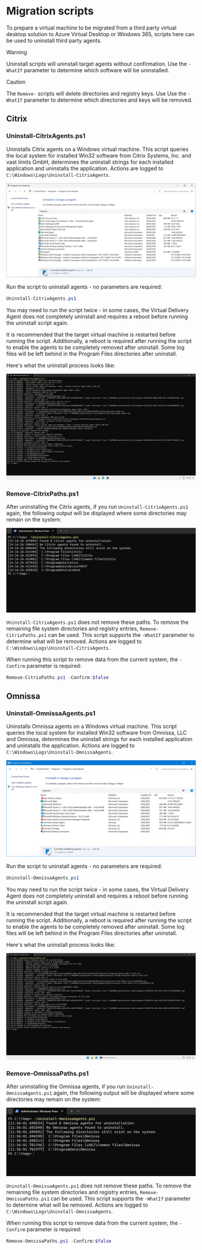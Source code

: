 # Migration scripts

To prepare a virtual machine to be migrated from a third party virtual desktop solution to Azure Virtual Desktop or Windows 365, scripts here can be used to uninstall third party agents.

> [!WARNING]  
> Uninstall scripts will uninstall target agents without confirmation. Use the `-WhatIf` parameter to determine which software will be uninstalled.

> [!CAUTION]
> The `Remove-` scripts will delete directories and registry keys. Use Use the `-WhatIf` parameter to determine which directories and keys will be removed.

## Citrix

### Uninstall-CitrixAgents.ps1

Uninstalls Citrix agents on a Windows virtual machine. This script queries the local system for installed Win32 software from Citrix Systems, Inc. and vast limits GmbH, determines the uninstall strings for each installed application and uninstalls the application. Actions are logged to `C:\Windows\Logs\Uninstall-CitrixAgents`.

![](./img/citrix-installed.png)

Run the script to uninstall agents - no parameters are required:

```powershell
Uninstall-CitrixAgents.ps1
```

You may need to run the script twice - in some cases, the Virtual Delivery Agent does not completely uninstall and requires a reboot before running the uninstall script again.

It is recommended that the target virtual machine is restarted before running the script. Additionally, a reboot is required after running the script to enable the agents to be completely removed after uninstall. Some log files will be left behind in the Program Files directories after uninstall.

Here's what the uninstall process looks like:

![](./img/uninstall-citrixagents.png)

### Remove-CitrixPaths.ps1

After uninstalling the Citrix agents, if you run `Uninstall-CitrixAgents.ps1` again, the following output will be displayed where some directories may remain on the system:

![](./img/citrix-noagents.png)

`Uninstall-CitrixAgents.ps1` does not remove these paths. To remove the remaining file system directories and registry entries, `Remove-CitrixPaths.ps1` can be used. This script supports the `-WhatIf` parameter to determine what will be removed. Actions are logged to `C:\Windows\Logs\Uninstall-CitrixAgents`.

When running this script to remove data from the current system, the `-Confirm` parameter is required:

```powershell
Remove-CitrixPaths.ps1 -Confirm:$false
```

## Omnissa

### Uninstall-OmnissaAgents.ps1

Uninstalls Omnissa agents on a Windows virtual machine. This script queries the local system for installed Win32 software from Omnissa, LLC and Omnissa, determines the uninstall strings for each installed application and uninstalls the application. Actions are logged to `C:\Windows\Logs\Uninstall-OmnissaAgents`.

![](./img/omnissa-installed.png)

Run the script to uninstall agents - no parameters are required:

```powershell
Uninstall-OmnissaAgents.ps1
```

You may need to run the script twice - in some cases, the Virtual Delivery Agent does not completely uninstall and requires a reboot before running the uninstall script again.

It is recommended that the target virtual machine is restarted before running the script. Additionally, a reboot is required after running the script to enable the agents to be completely removed after uninstall. Some log files will be left behind in the Program Files directories after uninstall.

Here's what the uninstall process looks like:

![](./img/uninstall-omnissaagents.png)

### Remove-OmnissaPaths.ps1

After uninstalling the Omnissa agents, if you run `Uninstall-OmnissaAgents.ps1` again, the following output will be displayed where some directories may remain on the system:

![](./img/omnissa-noagents.png)

`Uninstall-OmnissaAgents.ps1` does not remove these paths. To remove the remaining file system directories and registry entries, `Remove-OmnissaPaths.ps1` can be used. This script supports the `-WhatIf` parameter to determine what will be removed. Actions are logged to `C:\Windows\Logs\Uninstall-OmnissaAgents`.

When running this script to remove data from the current system, the `-Confirm` parameter is required:

```powershell
Remove-OmnissaPaths.ps1 -Confirm:$false
```
